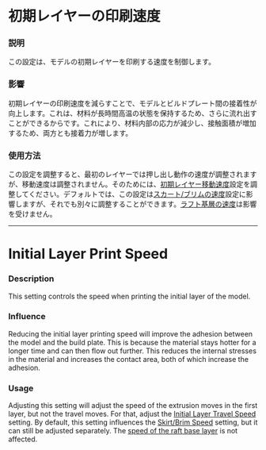 初期レイヤーの印刷速度
====
### **説明**
この設定は、モデルの初期レイヤーを印刷する速度を制御します。

### **影響**
初期レイヤーの印刷速度を減らすことで、モデルとビルドプレート間の接着性が向上します。これは、材料が長時間高温の状態を保持するため、さらに流れ出すことができるからです。これにより、材料内部の応力が減少し、接触面積が増加するため、両方とも接着力が増します。

### **使用方法**
この設定を調整すると、最初のレイヤーでは押し出し動作の速度が調整されますが、移動速度は調整されません。そのためには、[初期レイヤー移動速度](speed_travel_layer_0.md)設定を調整してください。デフォルトでは、この設定は[スカート/ブリムの速度](skirt_brim_speed.md)設定に影響しますが、それでも別々に調整することができます。[ラフト基層の速度](../platform_adhesion/raft_base_speed.md)は影響を受けません。

---

Initial Layer Print Speed
====
### **Description**
This setting controls the speed when printing the initial layer of the model.

### **Influence**
Reducing the initial layer printing speed will improve the adhesion between the model and the build plate. This is because the material stays hotter for a longer time and can then flow out further. This reduces the internal stresses in the material and increases the contact area, both of which increase the adhesion.

### **Usage**
Adjusting this setting will adjust the speed of the extrusion moves in the first layer, but not the travel moves. For that, adjust the [Initial Layer Travel Speed](speed_travel_layer_0.md) setting. By default, this setting influences the [Skirt/Brim Speed](skirt_brim_speed.md) setting, but it can still be adjusted separately. The [speed of the raft base layer](../platform_adhesion/raft_base_speed.md) is not affected.
